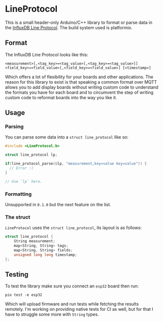 # LineProtocol

This is a small header-only Arduino/C++ library to format or parse data in the [InfluxDB Line Protocol](https://docs.influxdata.com/influxdb/v2.0/reference/syntax/line-protocol/).
The build system used is platformio.

## Format

The InfluxDB Line Protocol looks like this:

```
<measurement>[,<tag_key>=<tag_value>[,<tag_key>=<tag_value>]] <field_key>=<field_value>[,<field_key>=<field_value>] [<timestamp>]
```

Which offers a lot of flexibility for your boards and other applications. The
reason for this library to exist is that speaking a common format over MQTT
allows you to add display boards without writing custom code to understand the
formats you have for each board and to circumvent the step of writing custom code
to reformat boards into the way you like it.

## Usage

### Parsing

You can parse some data into a `struct line_protocol` like so:

```cpp
#include <LineProtocol.h>

struct line_protocol lp;

if(line_protocol_parse(&lp, "measurement,key=value key=value")) {
  // Error :(
}

// Use `lp` here.
```

### Formatting

Unsupported in `0.1.0` but the next feature on the list.

### The struct

`LineProtocol` uses the `struct line_protocol`, its layout is as follows:

```cpp
struct line_protocol {
    String measurement;
    map<String, String> tags;
    map<String, String> fields;
    unsigned long long timestamp;
};

```

## Testing

To test the library make sure you connect an `esp32` board then run:

```
pio test -e esp32
```

Which will upload firmware and run tests while fetching the results remotely.
I'm working on providing native tests for CI as well, but for that I have to
struggle some more with `String` types.
